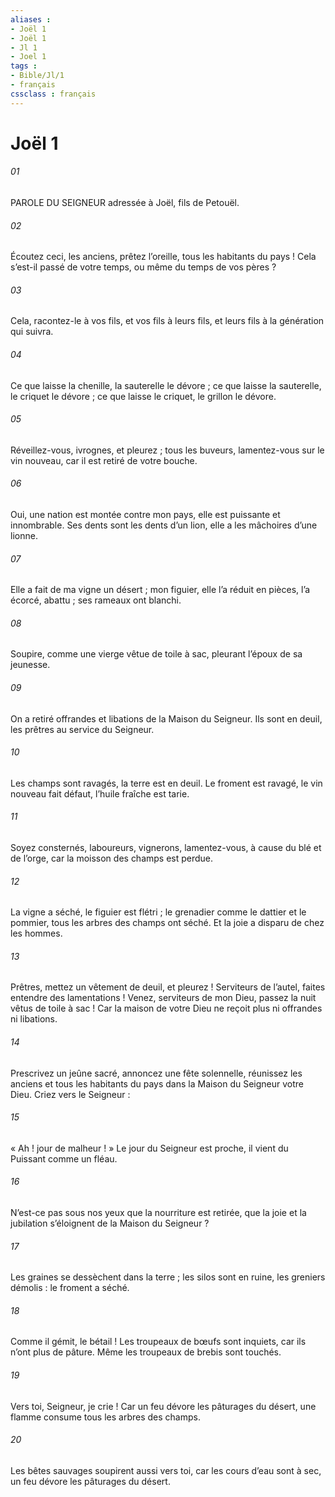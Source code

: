 ```yaml
---
aliases : 
- Joël 1
- Joël 1
- Jl 1
- Joel 1
tags : 
- Bible/Jl/1
- français
cssclass : français
---
```


# Joël 1

###### 01
PAROLE DU SEIGNEUR adressée à Joël, fils de Petouël.
###### 02
Écoutez ceci, les anciens,
prêtez l’oreille, tous les habitants du pays !
Cela s’est-il passé de votre temps,
ou même du temps de vos pères ?
###### 03
Cela, racontez-le à vos fils,
et vos fils à leurs fils,
et leurs fils à la génération qui suivra.
###### 04
Ce que laisse la chenille,
la sauterelle le dévore ;
ce que laisse la sauterelle,
le criquet le dévore ;
ce que laisse le criquet,
le grillon le dévore.
###### 05
Réveillez-vous, ivrognes, et pleurez ;
tous les buveurs, lamentez-vous sur le vin nouveau,
car il est retiré de votre bouche.
###### 06
Oui, une nation est montée contre mon pays,
elle est puissante et innombrable.
Ses dents sont les dents d’un lion,
elle a les mâchoires d’une lionne.
###### 07
Elle a fait de ma vigne un désert ;
mon figuier, elle l’a réduit en pièces,
l’a écorcé, abattu ;
ses rameaux ont blanchi.
###### 08
Soupire, comme une vierge vêtue de toile à sac,
pleurant l’époux de sa jeunesse.
###### 09
On a retiré offrandes et libations
de la Maison du Seigneur.
Ils sont en deuil, les prêtres
au service du Seigneur.
###### 10
Les champs sont ravagés,
la terre est en deuil.
Le froment est ravagé,
le vin nouveau fait défaut,
l’huile fraîche est tarie.
###### 11
Soyez consternés, laboureurs,
vignerons, lamentez-vous,
à cause du blé et de l’orge,
car la moisson des champs est perdue.
###### 12
La vigne a séché, le figuier est flétri ;
le grenadier comme le dattier et le pommier,
tous les arbres des champs ont séché.
Et la joie a disparu de chez les hommes.
###### 13
Prêtres, mettez un vêtement de deuil, et pleurez !
Serviteurs de l’autel, faites entendre des lamentations !
Venez, serviteurs de mon Dieu,
passez la nuit vêtus de toile à sac !
Car la maison de votre Dieu
ne reçoit plus ni offrandes ni libations.
###### 14
Prescrivez un jeûne sacré,
annoncez une fête solennelle,
réunissez les anciens et tous les habitants du pays
dans la Maison du Seigneur votre Dieu.
Criez vers le Seigneur :
###### 15
« Ah ! jour de malheur ! »
Le jour du Seigneur est proche,
il vient du Puissant comme un fléau.
###### 16
N’est-ce pas sous nos yeux
que la nourriture est retirée,
que la joie et la jubilation
s’éloignent de la Maison du Seigneur ?
###### 17
Les graines se dessèchent dans la terre ;
les silos sont en ruine, les greniers démolis :
le froment a séché.
###### 18
Comme il gémit, le bétail !
Les troupeaux de bœufs sont inquiets,
car ils n’ont plus de pâture.
Même les troupeaux de brebis sont touchés.
###### 19
Vers toi, Seigneur, je crie !
Car un feu dévore les pâturages du désert,
une flamme consume tous les arbres des champs.
###### 20
Les bêtes sauvages soupirent aussi vers toi,
car les cours d’eau sont à sec,
un feu dévore les pâturages du désert.
